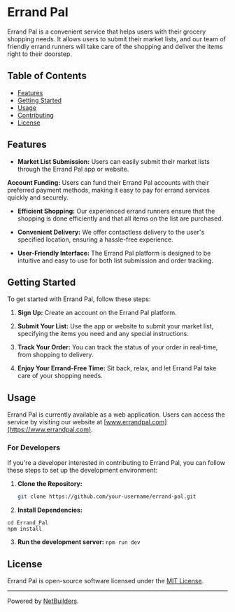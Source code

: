 # Errand Pal

Errand Pal is a convenient service that helps users with their grocery shopping needs. It allows users to submit their market lists, and our team of friendly errand runners will take care of the shopping and deliver the items right to their doorstep.

## Table of Contents

- [Features](#features)
- [Getting Started](#getting-started)
- [Usage](#usage)
- [Contributing](#contributing)
- [License](#license)

## Features

- **Market List Submission:** Users can easily submit their market lists through the Errand Pal app or website.

**Account Funding:** Users can fund their Errand Pal accounts with their preferred payment methods, making it easy to pay for errand services quickly and securely.

- **Efficient Shopping:** Our experienced errand runners ensure that the shopping is done efficiently and that all items on the list are purchased.

- **Convenient Delivery:** We offer contactless delivery to the user's specified location, ensuring a hassle-free experience.

- **User-Friendly Interface:** The Errand Pal platform is designed to be intuitive and easy to use for both list submission and order tracking.

## Getting Started

To get started with Errand Pal, follow these steps:

1. **Sign Up:** Create an account on the Errand Pal platform.

2. **Submit Your List:** Use the app or website to submit your market list, specifying the items you need and any special instructions.

3. **Track Your Order:** You can track the status of your order in real-time, from shopping to delivery.

4. **Enjoy Your Errand-Free Time:** Sit back, relax, and let Errand Pal take care of your shopping needs.

## Usage

Errand Pal is currently available as a web application. Users can access the service by visiting our website at [www.errandpal.com](https://www.errandpal.com).

### For Developers

If you're a developer interested in contributing to Errand Pal, you can follow these steps to set up the development environment:

1. **Clone the Repository:**

   ```bash
   git clone https://github.com/your-username/errand-pal.git

   ```

2. **Install Dependencies:**

```
cd Errand_Pal
npm install
```

3. **Run the development server:**
   `npm run dev`

## License

Errand Pal is open-source software licensed under the [MIT License](LICENSE).

---

Powered by [NetBuilders](https://www.netbuilders.com).

